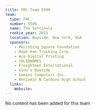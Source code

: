 ```yaml
---
title: FRC Team 5599
team:
  type: FRC
  number: 5599
  name: The Sentinels
  rookie_year: 2015
  location: Bayside, New York, USA
  sponsors:
    - Perishing Square Foundation
    - Hope Kee Trucking Corp.
    - Ace Digital Printing
    - SOLIDWORKS
    - Freightmen International
    - Gino's Bayside
    - Gemini Computers Inc.
    - Benjamin N Cardozo High School
  links:
    Website: 
---
```

No content has been added for this team